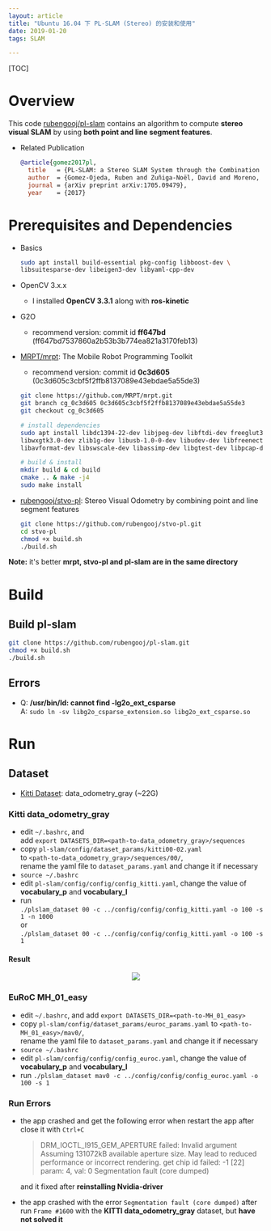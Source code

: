```yaml
---
layout: article
title: "Ubuntu 16.04 下 PL-SLAM (Stereo) 的安装和使用"
date: 2019-01-20
tags: SLAM

---
```


[TOC]

# Overview

This code [rubengooj/pl-slam](https://github.com/rubengooj/pl-slam) contains an algorithm to compute **stereo visual SLAM** by using **both point and line segment features**.

* Related Publication

  ```bibtex
  @article{gomez2017pl,
    title   = {PL-SLAM: a Stereo SLAM System through the Combination of Points and Line Segments},
    author  = {Gomez-Ojeda, Ruben and Zuñiga-Noël, David and Moreno, Francisco-Angel and Scaramuzza, Davide and Gonzalez-Jimenez, Javier},
    journal = {arXiv preprint arXiv:1705.09479},
    year    = {2017}
  ```

# Prerequisites and Dependencies

* Basics

  ```sh
  sudo apt install build-essential pkg-config libboost-dev \
  libsuitesparse-dev libeigen3-dev libyaml-cpp-dev
  ```

* OpenCV 3.x.x
  - I installed **OpenCV 3.3.1** along with **ros-kinetic**

* G2O
  - recommend version: commit id **ff647bd** (ff647bd7537860a2b53b3b774ea821a3170feb13)

* [MRPT/mrpt](https://github.com/MRPT/mrpt): The Mobile Robot Programming Toolkit
  - recommend version: commit id **0c3d605** (0c3d605c3cbf5f2ffb8137089e43ebdae5a55de3)

  ```sh
  git clone https://github.com/MRPT/mrpt.git
  git branch cg_0c3d605 0c3d605c3cbf5f2ffb8137089e43ebdae5a55de3
  git checkout cg_0c3d605

  # install dependencies
  sudo apt install libdc1394-22-dev libjpeg-dev libftdi-dev freeglut3-dev \
  libwxgtk3.0-dev zlib1g-dev libusb-1.0-0-dev libudev-dev libfreenect-dev \
  libavformat-dev libswscale-dev libassimp-dev libgtest-dev libpcap-dev

  # build & install
  mkdir build & cd build
  cmake .. & make -j4
  sudo make install
  ```

* [rubengooj/stvo-pl](https://github.com/rubengooj/stvo-pl): Stereo Visual Odometry by combining point and line segment features

  ```sh
  git clone https://github.com/rubengooj/stvo-pl.git
  cd stvo-pl
  chmod +x build.sh
  ./build.sh
  ```

**Note:** it's better **mrpt, stvo-pl and pl-slam are in the same directory**


# Build

## Build pl-slam

```sh
git clone https://github.com/rubengooj/pl-slam.git
chmod +x build.sh
./build.sh
```

## Errors

* Q: **/usr/bin/ld: cannot find -lg2o_ext_csparse**  
  A: `sudo ln -sv libg2o_csparse_extension.so libg2o_ext_csparse.so`


# Run

## Dataset

* [Kitti Dataset](http://www.cvlibs.net/datasets/kitti/eval_odometry.php): data_odometry_gray (~22G)

### Kitti data_odometry_gray

* edit `~/.bashrc`, and  
  add `export DATASETS_DIR=<path-to-data_odometry_gray>/sequences`
* copy `pl-slam/config/dataset_params/kitti00-02.yaml`  
  to `<path-to-data_odometry_gray>/sequences/00/`,  
  rename the yaml file to `dataset_params.yaml` and change it if necessary
* `source ~/.bashrc`
* edit `pl-slam/config/config/config_kitti.yaml`, change the value of **vocabulary_p** and **vocabulary_l**
* run  
  `./plslam_dataset 00 -c ../config/config/config_kitti.yaml -o 100 -s 1 -n 1000`  
  or  
  `./plslam_dataset 00 -c ../config/config/config_kitti.yaml -o 100 -s 1`

#### Result

<p align="center">
  <img src="../images/pl_slam/pl_slam_3dscene.png">
</p>


### EuRoC MH_01_easy

* edit `~/.bashrc`, and add `export DATASETS_DIR=<path-to-MH_01_easy>`
* copy `pl-slam/config/dataset_params/euroc_params.yaml` to `<path-to-MH_01_easy>/mav0/`,  
  rename the yaml file to `dataset_params.yaml`  and change it if necessary
* `source ~/.bashrc`
* edit `pl-slam/config/config/config_euroc.yaml`, change the value of **vocabulary_p** and **vocabulary_l**
* run `./plslam_dataset mav0 -c ../config/config/config_euroc.yaml -o 100 -s 1`

### Run Errors

* the app crashed and get the following error when restart the app after close it with `Ctrl+C`

  > DRM_IOCTL_I915_GEM_APERTURE failed: Invalid argument
  Assuming 131072kB available aperture size.
  May lead to reduced performance or incorrect rendering.
  get chip id failed: -1 [22]
  param: 4, val: 0
  Segmentation fault (core dumped)

  and it fixed after **reinstalling Nvidia-driver**

* the app crashed with the error `Segmentation fault (core dumped)` after run `Frame #1600` with the **KITTI data_odometry_gray** dataset, but **have not solved it**
